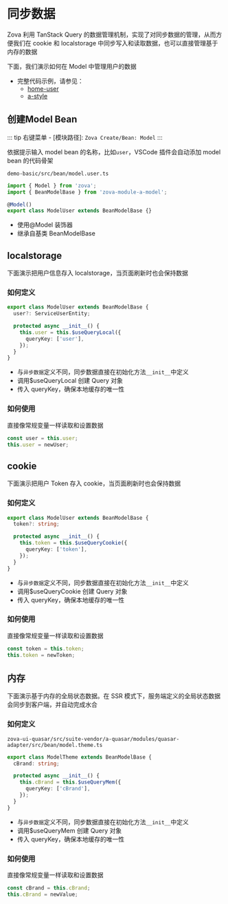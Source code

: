 # 同步数据

Zova 利用 TanStack Query 的数据管理机制，实现了对同步数据的管理，从而方便我们在 cookie 和 localstorage 中同步写入和读取数据，也可以直接管理基于内存的数据

下面，我们演示如何在 Model 中管理用户的数据

- 完整代码示例，请参见：
  - [home-user](https://github.com/cabloy/zova/blob/main/zova-dev/src/suite/a-home/modules/home-user/src/bean/model.user.ts)
  - [a-style](https://github.com/cabloy/zova/blob/main/zova-dev/src/suite-vendor/a-core/modules/a-style/src/bean/bean.theme.ts)

## 创建Model Bean

::: tip
右键菜单 - [模块路径]: `Zova Create/Bean: Model`
:::

依据提示输入 model bean 的名称，比如`user`，VSCode 插件会自动添加 model bean 的代码骨架

`demo-basic/src/bean/model.user.ts`

```typescript
import { Model } from 'zova';
import { BeanModelBase } from 'zova-module-a-model';

@Model()
export class ModelUser extends BeanModelBase {}
```

- 使用@Model 装饰器
- 继承自基类 BeanModelBase

## localstorage

下面演示把用户信息存入 localstorage，当页面刷新时也会保持数据

### 如何定义

```typescript
export class ModelUser extends BeanModelBase {
  user?: ServiceUserEntity;

  protected async __init__() {
    this.user = this.$useQueryLocal({
      queryKey: ['user'],
    });
  }
}
```

- 与`异步数据`定义不同，同步数据直接在初始化方法`__init__`中定义
- 调用$useQueryLocal 创建 Query 对象
- 传入 queryKey，确保本地缓存的唯一性

### 如何使用

直接像常规变量一样读取和设置数据

```typescript
const user = this.user;
this.user = newUser;
```

## cookie

下面演示把用户 Token 存入 cookie，当页面刷新时也会保持数据

### 如何定义

```typescript
export class ModelUser extends BeanModelBase {
  token?: string;

  protected async __init__() {
    this.token = this.$useQueryCookie({
      queryKey: ['token'],
    });
  }
}
```

- 与`异步数据`定义不同，同步数据直接在初始化方法`__init__`中定义
- 调用$useQueryCookie 创建 Query 对象
- 传入 queryKey，确保本地缓存的唯一性

### 如何使用

直接像常规变量一样读取和设置数据

```typescript
const token = this.token;
this.token = newToken;
```

## 内存

下面演示基于内存的全局状态数据。在 SSR 模式下，服务端定义的全局状态数据会同步到客户端，并自动完成水合

### 如何定义

`zova-ui-quasar/src/suite-vendor/a-quasar/modules/quasar-adapter/src/bean/model.theme.ts`

```typescript
export class ModelTheme extends BeanModelBase {
  cBrand: string;

  protected async __init__() {
    this.cBrand = this.$useQueryMem({
      queryKey: ['cBrand'],
    });
  }
}
```

- 与`异步数据`定义不同，同步数据直接在初始化方法`__init__`中定义
- 调用$useQueryMem 创建 Query 对象
- 传入 queryKey，确保本地缓存的唯一性

### 如何使用

直接像常规变量一样读取和设置数据

```typescript
const cBrand = this.cBrand;
this.cBrand = newValue;
```
